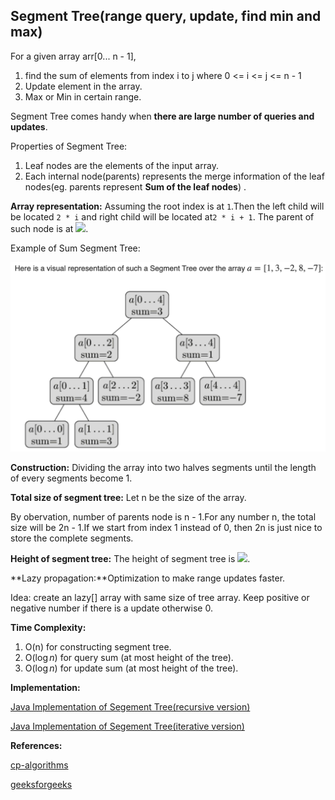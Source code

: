## Segment Tree(range query, update, find min and max)

For a given array arr[0... n - 1], 

1. find the sum of elements from index i to j where 0 <= i <= j <= n - 1
2. Update element in the array.
3. Max or Min in certain range.

Segment Tree comes handy when **there are large number of queries and updates**.

Properties of Segment Tree:

1. Leaf nodes are the elements of the input array.
2. Each internal node(parents) represents the merge information of the leaf nodes(eg. parents represent **Sum of the leaf nodes**) .

**Array representation:** Assuming the root index is at `1`.Then the left child will be located `2 * i` and right child will be located at`2 * i + 1`. The parent of such node is at <img src="https://render.githubusercontent.com/render/math?math=\lfloor i / 2 \rfloor">.

Example of Sum Segment Tree:

![image-20201001123520192](Asserts/image-20201001123520192.png)

**Construction:** Dividing the array into two halves segments until the length of every segments become 1.  

**Total size of segment tree:** Let n be the size of the array. 

By obervation, number of parents node is n - 1.For any number n, the total size will be 2n - 1.If we start from index 1 instead of 0, then 2n is just nice to store the complete segments.

**Height of segment tree:** The height of segment tree is <img src="https://render.githubusercontent.com/render/math?math=\lceil \log_2{n} \rceil">.

**Lazy propagation:**Optimization to make range updates faster.

Idea: create an lazy[] array with same size of tree array. Keep positive or negative number if there is a update otherwise 0.

**Time Complexity:** 

1. O(n) for constructing segment tree.
2. O($\log n$) for query sum (at most height of the tree).
3. O($\log n$) for update sum (at most height of the tree).

**Implementation:**

[Java Implementation of Segement Tree(recursive version)](https://github.com/LearnToRunFast/CS_Notes/Data%20Structures%20and%20Algorithms/CodeImplementations/SegmentTree_R)

[Java Implementation of Segement Tree(iterative version)](https://github.com/LearnToRunFast/cs-related-notes/Data%20Structures%20and%20Algorithms/CodeImplementations/SegmentTree_I)

**References:**

[cp-algorithms](https://cp-algorithms.com/data_structures/segment_tree.html)

[geeksforgeeks](https://www.geeksforgeeks.org/segment-tree-set-1-sum-of-given-range/)


